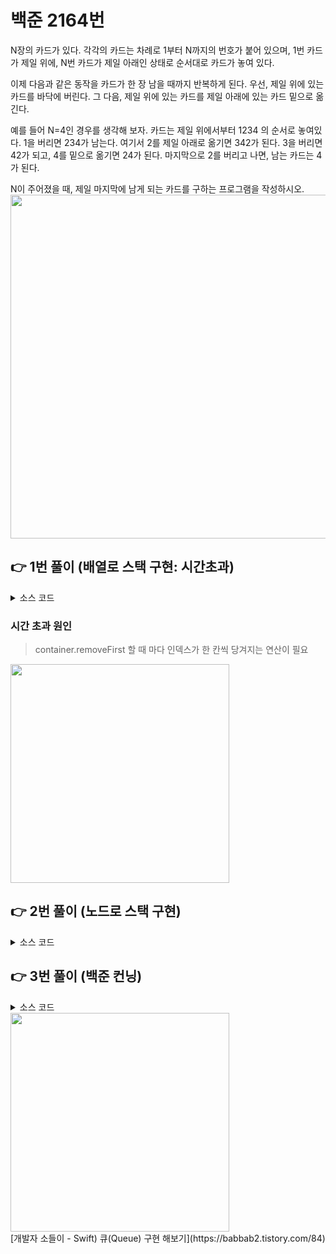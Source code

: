# 백준 2164번 
N장의 카드가 있다. 각각의 카드는 차례로 1부터 N까지의 번호가 붙어 있으며, 1번 카드가 제일 위에, N번 카드가 제일 아래인 상태로 순서대로 카드가 놓여 있다.

이제 다음과 같은 동작을 카드가 한 장 남을 때까지 반복하게 된다. 우선, 제일 위에 있는 카드를 바닥에 버린다. 그 다음, 제일 위에 있는 카드를 제일 아래에 있는 카드 밑으로 옮긴다.

예를 들어 N=4인 경우를 생각해 보자. 카드는 제일 위에서부터 1234 의 순서로 놓여있다. 1을 버리면 234가 남는다. 여기서 2를 제일 아래로 옮기면 342가 된다. 3을 버리면 42가 되고, 4를 밑으로 옮기면 24가 된다. 마지막으로 2를 버리고 나면, 남는 카드는 4가 된다.

N이 주어졌을 때, 제일 마지막에 남게 되는 카드를 구하는 프로그램을 작성하시오. <br>
<img src="https://i.imgur.com/cU27DUO.png" width="550"/>

## :point_right: 1번 풀이 (배열로 스택 구현: 시간초과)
<details>
<summary>소스 코드</summary>
<div markdown="1">
    
``` swift
struct CardSet {
    var container = [Int]()
    var isEmpty: Bool {
        if container.isEmpty {
            return true
        } else {
            return false
        }
    }
    
    mutating func setCards(_ numberOfCard: Int) {
        for data in 1...numberOfCard {
            container.append(data)
        }
    }
    
    mutating func popAndMovedDown() {
        // 제일 위 카드 버리기
        container.removeFirst()
        // 제일 위 카드를 제일 아래로 옮기기
        let lastCard = container.removeFirst()
        container.append(lastCard)
    }
    
    mutating func getLastCard() -> Int {
        while container.count > 1 {
            self.popAndMovedDown()
        }
        
        return container.removeFirst()
    }
}

var cardSet = CardSet()
let numberOfCard = Int(readLine()!)!

cardSet.setCards(numberOfCard)
print(cardSet.getLastCard())
```
</div>
</details>


### 시간 초과 원인
> container.removeFirst 할 때 마다 인덱스가 한 칸씩 당겨지는 연산이 필요
<img src="https://i.imgur.com/UE1MbEy.png" width="350"/>


## :point_right: 2번 풀이 (노드로 스택 구현)
<details>
<summary>소스 코드</summary>
<div markdown="1">

``` swift
class Node {
    var data: Int
    var next: Node?
    var prev: Node?
    
    init(_ data: Int, next: Node? = nil) {
        self.data = data
        self.next = next
    }
}

struct Stack {
    var head: Node?
    var tail: Node?
    
    var isEmpty: Bool {
        return head == nil
    }
    var isOnlyOneNode: Bool {
        return head === tail
    }
    
    mutating func stackNode(_ data: Int) {
        head = Node(data, next: head)
        head?.next?.prev = head
        
        if tail == nil {
            tail = head
        }
    }
    
    mutating func pop() -> Node? {
        defer {
            head?.next?.prev = nil
            head = head?.next
            
            if isEmpty {
                tail = nil
            }
        }
        
        return head
    }
    
    mutating func moveHeadToTail() {
        let prevHead = self.pop()
        
        tail?.next = prevHead
        prevHead?.prev = tail
        tail = prevHead
    }
}

var cardStack = Stack()
let numberOfCard = Int(readLine()!)!

for data in 0..<numberOfCard {
    cardStack.stackNode(numberOfCard - data)
}

if !cardStack.isOnlyOneNode {
    cardStack.pop()
    
    while !cardStack.isOnlyOneNode {
        cardStack.moveHeadToTail()
        cardStack.pop()
    }
}

print((cardStack.head?.data)!)
```
</div>
</details>

## :point_right: 3번 풀이 (백준 컨닝)
<details>
<summary>소스 코드</summary>
<div markdown="1">

``` swift
var cardStack = [Int]()
let numberOfCard = Int(readLine()!)!
var headPointer = 0

for data in 1...numberOfCard {
    cardStack.append(data)
}
    
for _ in 0..<(numberOfCard-1) {
    headPointer += 1
    cardStack.append(cardStack[headPointer])
    headPointer += 1
}

print(cardStack[headPointer == 0 ? headPointer : headPointer - 1])
// print(cardStack[headPointer - 1])
```
</div>
</details>

<img src="https://i.imgur.com/CqIbIHC.png" width="350"/>
<br>
[개발자 소들이 - Swift) 큐(Queue) 구현 해보기](https://babbab2.tistory.com/84)
